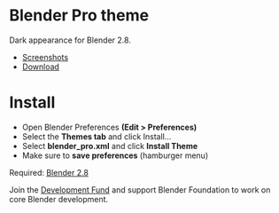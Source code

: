 # Blender Pro theme
Dark appearance for Blender 2.8.
* [Screenshots](http://paulcoops.com/blender_pro-theme)
* [Download](https://github.com/Thirioart/blender_pro-theme/archive/master.zip)


# Install
* Open Blender Preferences **(Edit > Preferences)**
* Select the **Themes tab** and click Install…
* Select **blender_pro.xml** and click **Install Theme**
* Make sure to **save preferences** (hamburger menu)

Required: [Blender 2.8](https://www.blender.org/download/)

Join the [Development Fund](https://fund.blender.org) and support Blender Foundation to work on core Blender development.
